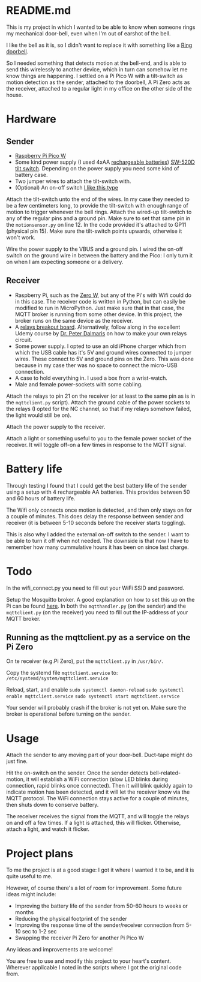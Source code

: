 # README.md

This is my project in which I wanted to be able to know when someone rings my mechanical door-bell, even when I'm out of earshot of the bell. 

I like the bell as it is, so I didn't want to replace it with something like a [Ring doorbell](https://nl-nl.ring.com/pages/doorbells).

So I needed something that detects motion at the bell-end, and is able to send this wirelessly to another device, which in turn can somehow let me know things are happening. I settled on a Pi Pico W with a tilt-switch as motion detection as the sender, attached to the doorbell, A Pi Zero acts as the receiver, attached to a regular light in my office on the other side of the house. 

# Hardware
## Sender
- [Raspberry Pi Pico W](https://www.raspberrypi.com/products/raspberry-pi-pico/)
- Some kind power supply (I used 4xAA [rechargeable batteries](https://stfn.pl/blog/06-pico-aa-batteries/)) 
[SW-520D tilt switch](https://www.otronic.nl/nl/sw-520d-helling-tilt-sensor.html). Depending on the power supply you need some kind of battery case. 
- Two jumper wires to attach the tilt-switch with. 
- (Optional) An on-off switch [I like this type](https://www.amazon.nl/CESFONJER-mini-tuimelschakelaar-marinevoertuig-tuimelschakelaar-instrumententafel/dp/B07J4KB38W?pd_rd_w=9Hm25&content-id=amzn1.sym.e72a5e35-8016-4887-8196-dbb0ef37d504&pf_rd_p=e72a5e35-8016-4887-8196-dbb0ef37d504&pf_rd_r=P4G9P1S46DFGANS9FQDW&pd_rd_wg=JdrYL&pd_rd_r=aa7b88f0-2827-42a5-a1ba-15d1b3f6562c&pd_rd_i=B07J4KB38W&ref_=pd_bap_d_grid_rp_0_1_ec_i&th=1)

Attach the tilt-switch unto the end of the wires. In my case they needed to be a few centimeters long, to provide the tilt-switch with enough range of motion to trigger whenever the bell rings. Attach the wired-up tilt-switch to any of the regular pins and a ground pin. Make sure to set that same pin in the `motionsensor.py` on line 12. In the code provided it's attached to GP11 (physical pin 15). Make sure the tilt-switch points upwards, otherwise it won't work. 

Wire the power supply to the VBUS and a ground pin. I wired the on-off switch on the ground wire in between the battery and the Pico: I only turn it on when I am expecting someone or a delivery. 

## Receiver
- Raspberry Pi, such as the [Zero W](https://www.raspberrypi.com/products/raspberry-pi-zero-w/), but any of the Pi's with Wifi could do in this case. The receiver code is written in Python, but can easily be modified to run in MicroPython. Just make sure that in that case, the MQTT broker is running from some other device. In this project, the broker runs on the same device as the receiver. 
- A [relays breakout board](https://www.kiwi-electronics.com/nl/twee-kanaals-5v-relais-module-911?search=relais). Alternatively, follow along in the excellent Udemy course by [Dr. Peter Dalmaris](https://www.udemy.com/course/raspberrypibc/) on how to make your own relays circuit. 
- Some power supply. I opted to use an old iPhone charger which from which the USB cable has it's 5V and ground wires connected to jumper wires. These connect to 5V and ground pins on the Zero. This was done because in my case ther was no space to connect the micro-USB connection. 
- A case to hold everything in. I used a box from a wrist-watch.
- Male and female power-sockets with some cabling.

Attach the relays to pin 21 on the receiver (or at least to the same pin as is in the `mqttclient.py` script).
Attach the ground cable of the power sockets to the relays (I opted for the NC channel, so that if my relays somehow failed, the light would still be on). 

Attach the power supply to the receiver.

Attach a light or something useful to you to the female power socket of the receiver. It will toggle off-on a few times in response to the MQTT signal. 

# Battery life

Through testing I found that I could get the best battery life of the sender using a setup with 4 rechargeable AA batteries. This provides between 50 and 60 hours of battery life.

The Wifi only connects once motion is detected, and then only stays on for a couple of minutes. This does delay the response between sender and receiver (it is between 5-10 seconds before the receiver starts toggling).

This is also why I added the external on-off switch to the sender. I want to be able to turn it off when not needed. The downside is that now I have to remember how many cummulative hours it has been on since last charge.

# Todo

In the wifi_connect.py you need to fill out your WiFi SSID and password.

Setup the Mosquitto broker. A good explanation on how to set this up on the Pi can be found [here](http://www.steves-internet-guide.com/install-mosquitto-linux/). In both the `mqtthandler.py` (on the sender) and the `mqttclient.py` (on the receiver) you need to fill out the IP-address of your MQTT broker.

## Running as the mqttclient.py as a service on the Pi Zero

On te receiver (e.g.Pi Zero), put the `mqttclient.py` in `/usr/bin/`. 

Copy the systemd file `mqttclient.service` to: `/etc/systemd/system/mqttclient.service`

Reload, start, and enable
`sudo systemctl daemon-reload`
`sudo systemctl enable mqttclient.service`
`sudo systemctl start mqttclient.service`

Your sender will probably crash if the broker is not yet on. Make sure the broker is operational before turning on the sender. 

# Usage

Attach the sender to any moving part of your door-bell. Duct-tape might do just fine. 

Hit the on-switch on the sender. Once the sender detects bell-related-motion, it will establish a WiFi connection (slow LED blinks during connection, rapid blinks once connected). Then it will blink quickly again to indicate motion has been detected, and it will let the receiver know via the MQTT protocol. The WiFi connection stays active for a couple of minutes, then shuts down to conserve battery. 

The receiver receives the signal from the MQTT, and will toggle the relays on and off a few times. If a light is attached, this will flicker. Otherwise, attach a light, and watch it flicker. 

# Project plans

To me the project is at a good stage: I got it where I wanted it to be, and it is quite useful to me. 

However, of course there's a lot of room for improvement. Some future ideas might include:
- Improving the battery life of the sender from 50-60 hours to weeks or months
- Reducing the physical footprint of the sender
- Improving the response time of the sender/receiver connection from 5-10 sec to 1-2 sec
- Swapping the receiver Pi Zero for another Pi Pico W

Any ideas and improvements are welcome!

You are free to use and modify this project to your heart's content. 
Wherever applicable I noted in the scripts where I got the original code from.

